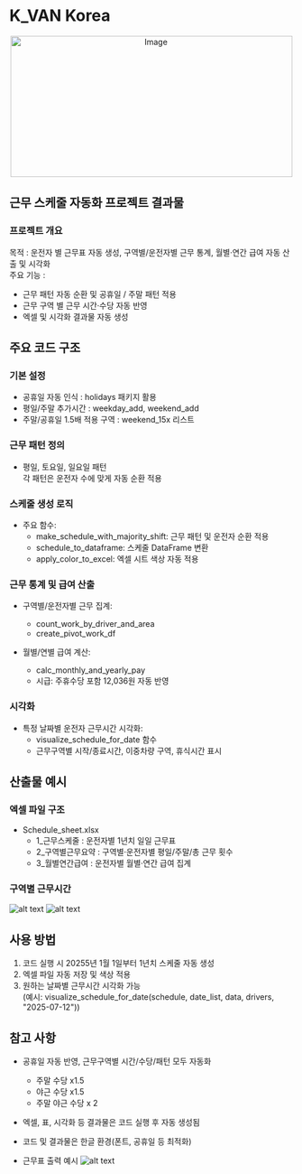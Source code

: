# K_VAN Korea
<p align="center">
  <img width="500" height="250" alt="Image" src="https://github.com/user-attachments/assets/3cc09cba-ced2-4245-8fcc-9e1ca1b61b29" />
</p>

## 근무 스케줄 자동화 프로젝트 결과물

### 프로젝트 개요
목적 : 운전자 별 근무표 자동 생성, 구역별/운전자별 근무 통계, 월별·연간 급여 자동 산출 및 시각화\
주요 기능 : 

- 근무 패턴 자동 순환 및 공휴일 / 주말 패턴 적용
- 근무 구역 별 근무 시간·수당 자동 반영
- 엑셀 및 시각화 결과물 자동 생성

## 주요 코드 구조

### 기본 설정

- 공휴일 자동 인식 : holidays 패키지 활용
- 평일/주말 추가시간 : weekday_add, weekend_add
- 주말/공휴일 1.5배 적용 구역 : weekend_15x 리스트

### 근무 패턴 정의

- 평일, 토요일, 일요일 패턴\
각 패턴은 운전자 수에 맞게 자동 순환 적용

### 스케줄 생성 로직

- 주요 함수:
     - make_schedule_with_majority_shift: 근무 패턴 및 운전자 순환 적용
     - schedule_to_dataframe: 스케줄 DataFrame 변환
     - apply_color_to_excel: 엑셀 시트 색상 자동 적용

### 근무 통계 및 급여 산출

- 구역별/운전자별 근무 집계:
    - count_work_by_driver_and_area
    - create_pivot_work_df

- 월별/연별 급여 계산:
    - calc_monthly_and_yearly_pay
    - 시급: 주휴수당 포함 12,036원 자동 반영

### 시각화

- 특정 날짜별 운전자 근무시간 시각화:
    - visualize_schedule_for_date 함수
    - 근무구역별 시작/종료시간, 이중차량 구역, 휴식시간 표시


## 산출물 예시

### 엑셀 파일 구조

- Schedule_sheet.xlsx
    - 1_근무스케줄 : 운전자별 1년치 일일 근무표
    - 2_구역별근무요약 : 구역별·운전자별 평일/주말/총 근무 횟수
    - 3_월별연간급여 : 운전자별 월별·연간 급여 집계

### 구역별 근무시간

![alt text](image.png)
![alt text](image-1.png)


## 사용 방법

1. 코드 실행 시 20255년 1월 1일부터 1년치 스케줄 자동 생성
2. 엑셀 파일 자동 저장 및 색상 적용
3. 원하는 날짜별 근무시간 시각화 가능\
(예시: visualize_schedule_for_date(schedule, date_list, data, drivers, "2025-07-12"))

## 참고 사항

- 공휴일 자동 반영, 근무구역별 시간/수당/패턴 모두 자동화
    - 주말 수당 x1.5
    - 야근 수당 x1.5
    - 주말 야근 수당 x 2

- 엑셀, 표, 시각화 등 결과물은 코드 실행 후 자동 생성됨
- 코드 및 결과물은 한글 환경(폰트, 공휴일 등 최적화)

- 근무표 출력 예시
![alt text](image-2.png)
